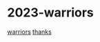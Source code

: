 # 2023-warriors

<a href="https://lia5.github.io/2023-warriors/assets/index.html">warriors</a>
<a href="https://lia5.github.io/2023-warriors/assets/thanks.html">thanks</a>
